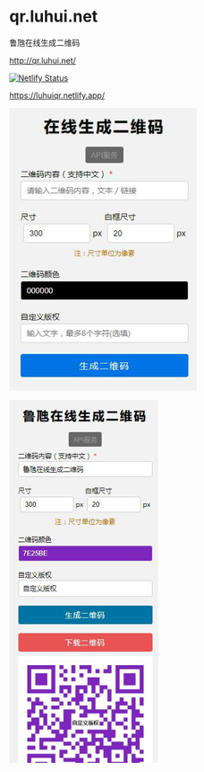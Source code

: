 # qr.luhui.net
鲁虺在线生成二维码



http://qr.luhui.net/



[![Netlify Status](https://api.netlify.com/api/v1/badges/16766a71-50eb-4037-a993-7dbf91f00202/deploy-status)](https://app.netlify.com/sites/luhuiqr/deploys)



https://luhuiqr.netlify.app/






![鲁虺在线生成二维码展示](截图_20200622154505.jpg)





![鲁虺在线生成二维码展示](截图_20200622163753.jpg)





